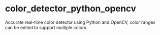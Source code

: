 # color_detector_python_opencv
Accurate real-time color detector using Python and OpenCV, color ranges can be edited to support multiple colors.
